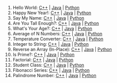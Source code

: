 1. Hello World: [C++](CPP/hello.cpp) | [Java](Java/Hello.java) | [Python](Python/hello.py) 
2. Happy New Year!: [C++](CPP/new_year.cpp) | [Java](Java/NewYear.java) | [Python](Python/new_year.py)
3. Say My Name: [C++](CPP/name.cpp) | [Java](Java/Name.java) | [Python](Python/name.py)
4. Are You Tall Enough?: [C++](CPP/height.cpp) | [Java](Java/Height.java) | [Python](Python/height.py)
5. What's Your Age?: [C++](CPP/age.cpp) | [Java](Java/Age.java) | [Python](Python/age.py)
6. Average of N Numbers: [C++](CPP/average.cpp) | [Java](Java/Average.java) | [Python](Python/average.py)
7. Temperature Converter: [C++](CPP/temperature.cpp) | [Java](Java/Temperature.java) | [Python](Python/temperature.py)
8. Integer to String: [C++](CPP/intToString.cpp) | [Java](Java/IntToString.java) | [Python](Python/intToString.py)
9. Reverse an Array (In-Place): [C++](CPP/reverseArray.cpp) | [Java](Java/ReverseArray.java) | [Python](Python/reverseArray.py)
10. Is Prime?: [C++](CPP/Prime.cpp) | [Java](Java/Prime.java) | [Python](Python/Prime.py)
11. Factorial: [C++](CPP/factorial.cpp) | [Java](Java/Factorial.java) | [Python](Python/factorial.py)
12. Student Class: [C++](CPP/Student/Student.h) | [Java](Java/Student/Student.java) | [Python](Python/Student/Student.py)
13. Fibonacci Series: [C++](CPP/fibonacci.cpp) | [Java](Java/Fibonacci.java) | [Python](Python/fibonacci.py)
14. Palindrome Number: [C++](CPP/palindromeNumber.cpp) | [Java](Java/PalindromeNumber.java) | [Python](Python/palindromeNumber.py)




